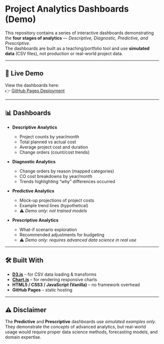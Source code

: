 # Project Analytics Dashboards (Demo)

This repository contains a series of interactive dashboards demonstrating the **four stages of analytics** — *Descriptive, Diagnostic, Predictive, and Prescriptive*.  
The dashboards are built as a teaching/portfolio tool and use **simulated data** (CSV files), not production or real-world project data.

---

## 🚀 Live Demo
View the dashboards here:  
👉 [GitHub Pages Deployment](https://vokouns.github.io/Commercial-Construction-Dashboard/)

---

## 📊 Dashboards
- **Descriptive Analytics**  
  - Project counts by year/month  
  - Total planned vs actual cost  
  - Average project cost and duration  
  - Change orders (count/cost trends)

- **Diagnostic Analytics**  
  - Change orders by reason (mapped categories)  
  - CO cost breakdowns by year/month  
  - Trends highlighting “why” differences occurred

- **Predictive Analytics**  
  - Mock-up projections of project costs  
  - Example trend lines (hypothetical)  
  - ⚠️ *Demo only: not trained models*

- **Prescriptive Analytics**  
  - What-if scenario exploration  
  - Recommended adjustments for budgeting  
  - ⚠️ *Demo only: requires advanced data science in real use*

---

## 🛠️ Built With
- [**D3.js**](https://d3js.org/) – for CSV data loading & transforms  
- [**Chart.js**](https://www.chartjs.org/) – for rendering responsive charts  
- **HTML5 / CSS3 / JavaScript (Vanilla)** – no framework overhead  
- **GitHub Pages** – static hosting  

---

## ⚠️ Disclaimer
The **Predictive** and **Prescriptive** dashboards use *simulated examples only*.  
They demonstrate the *concepts* of advanced analytics, but real-world usage would require proper data science methods, forecasting models, and domain expertise.
